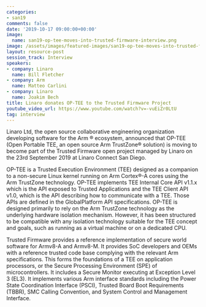 ```yaml
---
categories:
- san19
comments: false
date: '2019-10-17 09:00:00+00:00'
image:
  name: san19-op-tee-moves-into-trusted-firmware-interview.png
image: /assets/images/featured-images/san19-op-tee-moves-into-trusted-firmware-interview.png
layout: resource-post
session_track: Interview
speakers:
- company: Linaro
  name: Bill Fletcher
- company: Arm
  name: Matteo Carlini
- company: Linaro
  name: Joakim Bech
title: Linaro donates OP-TEE to the Trusted Firmware Project
youtube_video_url: https://www.youtube.com/watch?v=-vuEiZr0LtU
tag: interview
---
```

Linaro Ltd, the open source collaborative engineering organization developing software for the Arm ® ecosystem, announced that OP-TEE (Open Portable TEE, an open source Arm TrustZone® solution) is moving to become part of the Trusted Firmware open project managed by Linaro on the 23rd September 2019 at Linaro Connect San Diego.

OP-TEE is a Trusted Execution Environment (TEE) designed as a companion to a non-secure Linux kernel running on Arm Cortex®-A cores using the Arm TrustZone technology. OP-TEE implements TEE Internal Core API v1.1.x which is the API exposed to Trusted Applications and the TEE Client API v1.0, which is the API describing how to communicate with a TEE. Those APIs are defined in the GlobalPlatform API specifications. OP-TEE is designed primarily to rely on the Arm TrustZone technology as the underlying hardware isolation mechanism. However, it has been structured to be compatible with any isolation technology suitable for the TEE concept and goals, such as running as a virtual machine or on a dedicated CPU.

Trusted Firmware provides a reference implementation of secure world software for Armv8-A and Armv8-M. It provides SoC developers and OEMs with a reference trusted code base complying with the relevant Arm specifications. This forms the foundations of a TEE on application processors, or the Secure Processing Environment (SPE) of microcontrollers. It includes a Secure Monitor executing at Exception Level 3 (EL3). It implements various Arm interface standards including the Power State Coordination Interface (PSCI), Trusted Board Boot Requirements (TBBR), SMC Calling Convention, and System Control and Management Interface.
